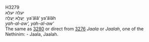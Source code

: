 <body>
  <p>H3279<br>  יעלה    יעלא  <br> יַעֲלָא  יַעֲלָה  ‎  ya‛ălâ‘  ya‛ălâh  <br><i>yah-al-aw‘,</i> <i>yah-al-aw‘ </i><br>The same as <a href="h3280.htm">3280</a> or direct from <a href="h3276.htm">3276</a>  <i>Jaala</i> or <i>Jaalah</i>, one of the Nethinim: - Jaala, Jaalah.<br></p>
 </body>